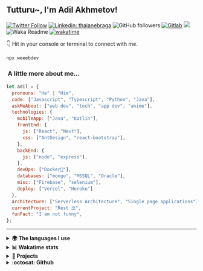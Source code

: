 <h2>Tutturu~<img src="img/tuturu.gif" width="45" alt="">, I'm Adil Akhmetov! <img src="img/miku-dance.gif" width="50" alt=""></h2>
<img align='right' src="img/miku.gif" width="230" alt="">
<a href="https://sdu.edu.kz/"><img src="img/sdu-ahegao.svg" align="right" width="100" alt=""></a>
</em></p>

[![Twitter Follow](https://img.shields.io/twitter/follow/weeebdev?label=Follow)](https://twitter.com/intent/follow?screen_name=weeebdev)
[![Linkedin: thaianebraga](https://img.shields.io/badge/-adildev-blue?style=flat-square&logo=Linkedin&logoColor=white&link=https://www.linkedin.com/in/adildev/)](https://www.linkedin.com/in/adildev/)
![GitHub followers](https://img.shields.io/github/followers/weeebdev?label=Follow&style=flat-square)
[![Gitlab](https://img.shields.io/badge/Gitlab-weeebdev-orange?style=flat-square&logo=gitlab)](https://gitlab.com/weeebdev)
![](https://visitor-badge.glitch.me/badge?page_id=weeebdev.weeebdev)
![Waka Readme](https://github.com/weeebdev/weeebdev/workflows/Waka%20Readme/badge.svg)
[![wakatime](https://wakatime.com/badge/user/1fb6390f-222e-4088-8de8-840ef1443858.svg)](https://wakatime.com/@1fb6390f-222e-4088-8de8-840ef1443858)
<!-- [![Leetcode badge](https://leetcode-badge.chyroc.cn/?name=user3449f)](https://leetcode.com/user3449f/) -->

👇 Hit in your console or terminal to connect with me.

```bash
npx weeebdev
```

### <img src="https://media.giphy.com/media/VgCDAzcKvsR6OM0uWg/giphy.gif" width="50" alt=""> A little more about me...

```javascript
let adil = {
  pronouns: "He" | "Him",
  code: ["Javascript", "Typescript", "Python", "Java"],
  askMeAbout: ["web dev", "tech", "app dev", "anime"],
  technologies: {
    mobileApp: ["Java", "Kotlin"],
    frontEnd: {
      js: ["React", "Next"],
      css: ["AntDesign", "react-bootstrap"],
    },
    backEnd: {
      js: ["node", "express"],
    },
    devOps: ["Docker🐳"],
    databases: ["mongo", "MSSQL", "Oracle"],
    misc: ["Firebase", "selenium"],
    deploy: ["Vercel", "Heroku"]
  },
  architecture: ["Serverless Architecture", "Single page applications"],
  currentProject: "Rest ⛱",
  funFact: "I am not funny",
};
```

---

<details>
  <summary><b>🌍 The languages I use</b></summary>
  <hr>
  
  
| ⏰ Past month | ⌛️ Past Year |
|---|---|
| <a href="https://wakatime.com/@adildev"><img src="https://wakatime.com/share/@adilDev/4ebe423a-b427-4031-b073-d221b9528df7.svg" height="300px"></a> | <a href="https://wakatime.com/@adildev"><img src="https://wakatime.com/share/@adilDev/1b4a30f1-9a7f-47fe-b8d2-0fc90f37fcd3.svg" height="300px"></a> |
</details>

<details>
<summary><b>📊 Wakatime stats</b><br></summary>
<div>
<hr/>

<!--START_SECTION:waka-->
![Code Time](http://img.shields.io/badge/Code%20Time-5%2C996%20hrs%2013%20mins-blue)

![Profile Views](http://img.shields.io/badge/Profile%20Views-0-blue)

![Lines of code](https://img.shields.io/badge/From%20Hello%20World%20I%27ve%20Written-48.7%20million%20lines%20of%20code-blue)

**🐱 My GitHub Data** 

> 📦 1.4 MB Used in GitHub's Storage 
 > 
> 🏆 215 Contributions in the Year 2025
 > 
> 💼 Opted to Hire
 > 
> 📜 75 Public Repositories 
 > 
> 🔑 22 Private Repositories 
 > 
**I Mostly Code in Jupyter Notebook** 

```text
TypeScript               14 repos            ███░░░░░░░░░░░░░░░░░░░░░░   13.21 % 
Python                   13 repos            ███░░░░░░░░░░░░░░░░░░░░░░   12.26 % 
HTML                     10 repos            ██░░░░░░░░░░░░░░░░░░░░░░░   09.43 % 
Nix                      2 repos             ░░░░░░░░░░░░░░░░░░░░░░░░░   01.89 % 
Smali                    1 repo              ░░░░░░░░░░░░░░░░░░░░░░░░░   00.94 % 
```



**Timeline**

![Lines of Code chart](https://raw.githubusercontent.com/weeebdev/weeebdev/master/assets/bar_graph.png)


 Last Updated on 27/09/2025 01:44:24 UTC
<!--END_SECTION:waka-->
</div>
</details>

<details>
<summary><b>🧾 Projects</b></summary>
<hr>

|Project|Status|
|---|---|
|[![ReadMe Card](https://github-readme-stats.vercel.app/api/pin/?username=weeebdev&repo=waifu.pics&theme=dracula)](https://github.com/weeebdev/waifu.pics)|[![time tracker](https://wakatime.com/badge/github/weeebdev/waifu.pics.svg)](https://wakatime.com/badge/github/weeebdev/waifu.pics)|
|[![ReadMe Card](https://github-readme-stats.vercel.app/api/pin/?username=mentor-ship&repo=mentorship&theme=dracula)](https://github.com/Mentor-ship/Mentorship)|[![time tracker](https://wakatime.com/badge/github/Mentor-ship/Mentorship.svg)](https://wakatime.com/badge/github/Mentor-ship/Mentorship)|
|[![ReadMe Card](https://github-readme-stats.vercel.app/api/pin/?username=masters-and-Abu&repo=tolqyn&theme=dracula)](https://github.com/Masters-and-Abu/Tolqyn)|[![time tracker](https://wakatime.com/badge/github/Masters-and-Abu/Tolqyn.svg)](https://wakatime.com/badge/github/Masters-and-Abu/Tolqyn)|
|[![ReadMe Card](https://github-readme-stats.vercel.app/api/pin/?username=dracula&repo=unigram&theme=dracula)](https://github.com/dracula/unigram)||

</details>

<details>
  <summary><b>:octocat: Github</b></summary>
  <hr>
  <a href="https://sourcekarma.vercel.app/weeebdev"><img src="https://sourcekarma-og.vercel.app/api/weeebdev/github" alt="" align="left"/></a>
  <img src="https://github-readme-stats.vercel.app/api?username=weeebdev&show_icons=true&theme=dracula&hide_title=true&hide_rank=true&count_private=true" align="right"/>
</details>
<div align="center">
  <kbd>
    <img src="https://waifu.now.sh/sfw/hug" alt="">
  </kbd>
</div>
